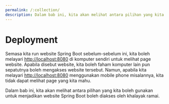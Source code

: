 ```yaml
---
permalink: /:collection/
description: Dalam bab ini, kita akan melihat antara pilihan yang kita boleh gunakan untuk menjadikan website Spring Boot boleh diakses oleh khalayak ramai.
---
```


# Deployment

Semasa kita run website Spring Boot sebelum-sebelum ini, kita boleh melayari
[http://localhost:8080](http://localhost:8080) di komputer sendiri untuk melihat
page website. Apabila disebut website, kita boleh faham komputer lain pun
sepatutnya boleh mengakses website tersebut. Namun, apabila kita melayari
[http://localhost:8080](http://localhost:8080) menggunakan mobile phone
misalannya, kita tidak dapat melihat page yang kita mahu.

Dalam bab ini, kita akan melihat antara pilihan yang kita boleh gunakan untuk
menjadikan website Spring Boot boleh diakses oleh khalayak ramai.
